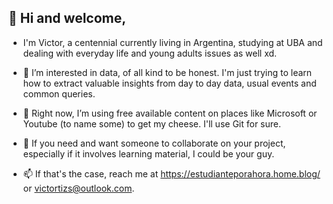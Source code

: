 ## 👋 Hi and welcome,  
- I'm Victor, a centennial currently living in Argentina, studying at UBA and dealing with everyday life and young adults issues as well xd. 

- 👀 I’m interested in data, of all kind to be honest. I'm just trying to learn how to extract valuable insights from day to day data, usual events and common queries.

- 🌱 Right now, I’m using free available content on places like Microsoft or Youtube (to name some) to get my cheese. I'll use Git for sure.

- 💞️ If you need and want someone to collaborate on your project, especially if it involves learning material, I could be your guy.

- 📫 If that's the case, reach me at https://estudianteporahora.home.blog/ or <victortizs@outlook.com>.

<!---
victortizs/victortizs is a ✨ special ✨ repository because its `README.md` (this file) appears on your GitHub profile.
You can click the Preview link to take a look at your changes.
--->
